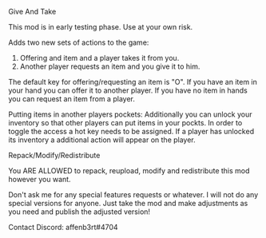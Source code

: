 Give And Take

This mod is in early testing phase. Use at your own risk.

Adds two new sets of actions to the game:
1. Offering and item and a player takes it from you.
2. Another player requests an item and you give it to him.

The default key for offering/requesting an item is "O". If you have an item in your hand you can offer it to another player. If you have no item in hands you can request an item from a player.

Putting items in another players pockets:
Additionally you can unlock your inventory so that other players can put items in your pockts.
In order to toggle the access a hot key needs to be assigned.
If a player has unlocked its inventory a additional action will appear on the player.

Repack/Modify/Redistribute

You ARE ALLOWED to repack, reupload, modify and redistribute this mod however you want.

Don't ask me for any special features requests or whatever. I will not do any special versions for anyone. Just take the mod and make adjustments as you need and publish the adjusted version!

Contact
Discord: affenb3rt#4704